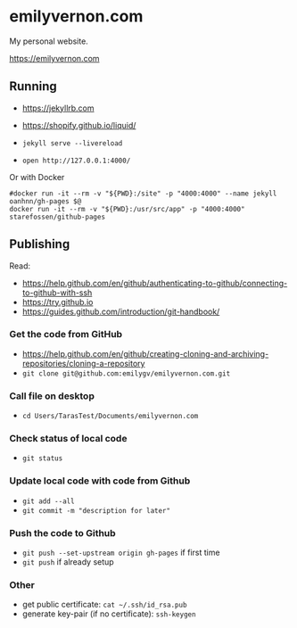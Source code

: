 # emilyvernon.com
My personal website.

https://emilyvernon.com

## Running

- https://jekyllrb.com
- https://shopify.github.io/liquid/


- `jekyll serve --livereload`
- `open http://127.0.0.1:4000/`

Or with Docker

```
#docker run -it --rm -v "${PWD}:/site" -p "4000:4000" --name jekyll oanhnn/gh-pages $@
docker run -it --rm -v "${PWD}:/usr/src/app" -p "4000:4000" starefossen/github-pages 
```

## Publishing

Read:
- https://help.github.com/en/github/authenticating-to-github/connecting-to-github-with-ssh
- https://try.github.io
- https://guides.github.com/introduction/git-handbook/

### Get the code from GitHub
- https://help.github.com/en/github/creating-cloning-and-archiving-repositories/cloning-a-repository
- `git clone git@github.com:emilygv/emilyvernon.com.git`

### Call file on desktop
- `cd Users/TarasTest/Documents/emilyvernon.com`

### Check status of local code
- `git status`

### Update local code with code from Github
- `git add --all`
- `git commit -m "description for later"`

### Push the code to Github
- `git push --set-upstream origin gh-pages` if first time
- `git push` if already setup

### Other

- get public certificate: `cat ~/.ssh/id_rsa.pub`
- generate key-pair (if no certificate): `ssh-keygen`